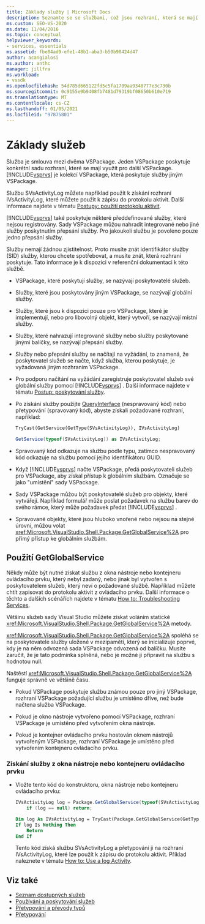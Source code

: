 ```yaml
---
title: Základy služby | Microsoft Docs
description: Seznamte se se službami, což jsou rozhraní, která se mají použít pro jiné VSPackage. Služby ve VSPackage můžou přepsat integrované nebo jiné služby.
ms.custom: SEO-VS-2020
ms.date: 11/04/2016
ms.topic: conceptual
helpviewer_keywords:
- services, essentials
ms.assetid: fbe84ad9-efe1-48b1-aba3-b50b90424d47
author: acangialosi
ms.author: anthc
manager: jillfra
ms.workload:
- vssdk
ms.openlocfilehash: 54d785d665122fd5c5fa1709aa9348777e3c730b
ms.sourcegitcommit: 0c9155e9b9408fb7481d79319bf08650b610e719
ms.translationtype: MT
ms.contentlocale: cs-CZ
ms.lasthandoff: 01/05/2021
ms.locfileid: "97875801"
---
```

# <a name="service-essentials"></a>Základy služeb
Služba je smlouva mezi dvěma VSPackage. Jeden VSPackage poskytuje konkrétní sadu rozhraní, které se mají využít pro další VSPackage. [!INCLUDE[vsprvs](../../code-quality/includes/vsprvs_md.md)] je kolekcí VSPackage, která poskytuje služby jiným VSPackage.

 Službu SVsActivityLog můžete například použít k získání rozhraní IVsActivityLog, které můžete použít k zápisu do protokolu aktivit. Další informace najdete v tématu [Postupy: použití protokolu aktivit](../../extensibility/how-to-use-the-activity-log.md).

 [!INCLUDE[vsprvs](../../code-quality/includes/vsprvs_md.md)] také poskytuje některé předdefinované služby, které nejsou registrovány. Sady VSPackage můžou nahradit integrované nebo jiné služby poskytnutím přepsání služby. Pro jakoukoli službu je povoleno pouze jedno přepsání služby.

 Služby nemají žádnou zjistitelnost. Proto musíte znát identifikátor služby (SID) služby, kterou chcete spotřebovat, a musíte znát, která rozhraní poskytuje. Tato informace je k dispozici v referenční dokumentaci k této službě.

- VSPackage, které poskytují služby, se nazývají poskytovatelé služeb.

- Služby, které jsou poskytovány jiným VSPackage, se nazývají globální služby.

- Služby, které jsou k dispozici pouze pro VSPackage, které je implementují, nebo pro libovolný objekt, který vytvoří, se nazývají místní služby.

- Služby, které nahrazují integrované služby nebo služby poskytované jinými balíčky, se nazývají přepsání služby.

- Služby nebo přepsání služby se načítají na vyžádání, to znamená, že poskytovatel služeb se načte, když služba, kterou poskytuje, je vyžadovaná jiným rozhraním VSPackage.

- Pro podporu načítání na vyžádání zaregistruje poskytovatel služeb své globální služby pomocí [!INCLUDE[vsprvs](../../code-quality/includes/vsprvs_md.md)] . Další informace najdete v tématu [Postup: poskytování služby](../../extensibility/how-to-provide-a-service.md).

- Po získání služby použijte [QueryInterface](/cpp/atl/queryinterface) (nespravovaný kód) nebo přetypování (spravovaný kód), abyste získali požadované rozhraní, například:

  ```vb
  TryCast(GetService(GetType(SVsActivityLog)), IVsActivityLog)
  ```

  ```csharp
  GetService(typeof(SVsActivityLog)) as IVsActivityLog;
  ```

- Spravovaný kód odkazuje na službu podle typu, zatímco nespravovaný kód odkazuje na službu pomocí jejího identifikátoru GUID.

- Když [!INCLUDE[vsprvs](../../code-quality/includes/vsprvs_md.md)] načte VSPackage, předá poskytovateli služeb pro VSPackage, aby získal přístup k globálním službám. Označuje se jako "umístění" sady VSPackage.

- Sady VSPackage můžou být poskytovatelé služeb pro objekty, které vytvářejí. Například formulář může poslat požadavek na službu barev do svého rámce, který může požadavek předat [!INCLUDE[vsprvs](../../code-quality/includes/vsprvs_md.md)] .

- Spravované objekty, které jsou hluboko vnořené nebo nejsou na stejné úrovni, můžou volat <xref:Microsoft.VisualStudio.Shell.Package.GetGlobalService%2A> pro přímý přístup ke globálním službám.

<a name="how-to-use-getglobalservice"></a>

## <a name="use-getglobalservice"></a>Použití GetGlobalService

Někdy může být nutné získat službu z okna nástroje nebo kontejneru ovládacího prvku, který nebyl zadaný, nebo jinak byl vytvořen s poskytovatelem služeb, který neví o požadované službě. Například můžete chtít zapisovat do protokolu aktivit z ovládacího prvku. Další informace o těchto a dalších scénářích najdete v tématu [How to: Troubleshooting Services](../../extensibility/how-to-troubleshoot-services.md).

Většinu služeb sady Visual Studio můžete získat voláním statické <xref:Microsoft.VisualStudio.Shell.Package.GetGlobalService%2A> metody.

<xref:Microsoft.VisualStudio.Shell.Package.GetGlobalService%2A> spoléhá se na poskytovatele služby uložené v mezipaměti, který se inicializuje poprvé, kdy je na něm odvozená sada VSPackage odvozená od balíčku. Musíte zaručit, že je tato podmínka splněná, nebo je možné ji připravit na službu s hodnotou null.

Naštěstí <xref:Microsoft.VisualStudio.Shell.Package.GetGlobalService%2A> funguje správně ve většině času.

- Pokud VSPackage poskytuje službu známou pouze pro jiný VSPackage, rozhraní VSPackage požadující službu je umístěno dříve, než bude načtena služba VSPackage.

- Pokud je okno nástroje vytvořeno pomocí VSPackage, rozhraní VSPackage je umístěno před vytvořením okna nástroje.

- Pokud je kontejner ovládacího prvku hostován oknem nástrojů vytvořeným VSPackage, rozhraní VSPackage je umístěno před vytvořením kontejneru ovládacího prvku.

### <a name="to-get-a-service-from-within-a-tool-window-or-control-container"></a>Získání služby z okna nástroje nebo kontejneru ovládacího prvku

- Vložte tento kód do konstruktoru, okna nástroje nebo kontejneru ovládacího prvku:

    ```csharp
    IVsActivityLog log = Package.GetGlobalService(typeof(SVsActivityLog)) as IVsActivityLog;
        if (log == null) return;
    ```

    ```vb
    Dim log As IVsActivityLog = TryCast(Package.GetGlobalService(GetType(SVsActivityLog)), IVsActivityLog)
    If log Is Nothing Then
        Return
    End If
    ```

    Tento kód získá službu SVsActivityLog a přetypování ji na rozhraní IVsActivityLog, které lze použít k zápisu do protokolu aktivit. Příklad naleznete v tématu [How to: Use a log Activity](../../extensibility/how-to-use-the-activity-log.md).

## <a name="see-also"></a>Viz také

- [Seznam dostupných služeb](../../extensibility/internals/list-of-available-services.md)
- [Používání a poskytování služeb](../../extensibility/using-and-providing-services.md)
- [Přetypování a převody typů](/dotnet/csharp/programming-guide/types/casting-and-type-conversions)
- [Přetypování](/cpp/cpp/casting)
